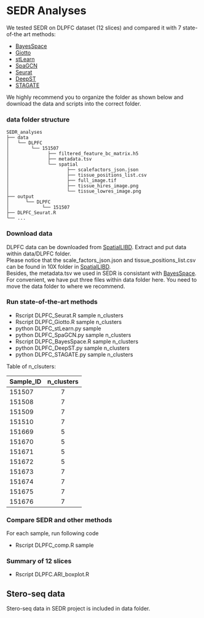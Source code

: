 # SEDR Analyses
We tested SEDR on DLPFC dataset (12 slices) and compared it with 7 state-of-the art methods: 

* [BayesSpace](https://github.com/edward130603/BayesSpace)
* [Giotto](https://github.com/RubD/Giotto)
* [stLearn](https://github.com/BiomedicalMachineLearning/stLearn)
* [SpaGCN](https://github.com/jianhuupenn/SpaGCN)
* [Seurat](https://satijalab.org/seurat/)
* [DeepST](https://github.com/JiangBioLab/DeepST)
* [STAGATE](https://github.com/zhanglabtools/STAGATE)


We highly recommend you to organize the folder as shown below and download the data and scripts into the correct folder. 


### data folder structure


    SEDR_analyses
    ├── data
    │   └── DLPFC
    │        └── 151507
    │              ├── filtered_feature_bc_matrix.h5
    │              ├── metadata.tsv 
    │              └── spatial
    │                     ├── scalefactors_json.json  
    │                     ├── tissue_positions_list.csv  
    │                     ├── full_image.tif  
    │                     ├── tissue_hires_image.png  
    │                     └── tissue_lowres_image.png  
    ├── output      
    │      └── DLPFC          
    │            └── 151507
    ├── DLPFC_Seurat.R  
    └── ...  


### Download data
DLPFC data can be downloaded from [SpatialLIBD](https://github.com/LieberInstitute/HumanPilot/). 
Extract and put data within data/DLPFC folder.  
Please notice that the scale_factors_json.json and tissue_positions_list.csv can be found in 10X folder in [SpatialLIBD](https://github.com/LieberInstitute/HumanPilot/).  
Besides, the metadata.tsv we used in SEDR is consistant with [BayesSpace](https://github.com/edward130603/BayesSpace).  
For convenient, we have put three files within data folder here. You need to move the data folder to where we recommend. 


### Run state-of-the-art methods
* Rscript DLPFC_Seurat.R sample n_clusters
* Rscript DLPFC_Giotto.R sample n_clusters
* python DLPFC_stLearn.py sample
* python DLPFC_SpaGCN.py sample n_clusters
* Rscript DLPFC_BayesSpace.R sample n_clusters
* python DLPFC_DeepST.py sample n_clusters
* python DLPFC_STAGATE.py sample n_clusters


Table of n_clsuters:
  
|Sample_ID|n_clusters|
| ------------- |:-------------:|
|151507|7|
|151508|7|
|151509|7|
|151510|7|
|151669|5|
|151670|5|
|151671|5|
|151672|5|
|151673|7|
|151674|7|
|151675|7|
|151676|7|


### Compare SEDR and other methods
For each sample, run following code
* Rscript DLPFC_comp.R sample

### Summary of 12 slices
* Rscript DLPFC.ARI_boxplot.R


## Stero-seq data
Stero-seq data in SEDR project is included in data folder. 
